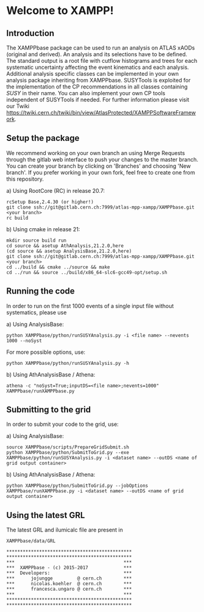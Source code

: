 Welcome to XAMPP!
===
    
Introduction
---

The XAMPPbase package can be used to run an analysis on ATLAS xAODs (original and derived). An analysis and its selections have to be defined. The standard output is a root file with cutflow histograms and trees for each systematic uncertainty affecting the event kinematics and each analysis. Additional analysis specific classes can be implemented in your own analysis package inheriting from XAMPPbase. SUSYTools is exploited for the implementation of the CP recommendations in all classes containing *SUSY* in their name. You can also implement your own CP tools independent of SUSYTools if needed. For further information please visit our Twiki https://twiki.cern.ch/twiki/bin/view/AtlasProtected/XAMPPSoftwareFramework.

Setup the package
---

We recommend working on your own branch an using Merge Requests through the gitlab web interface to push your changes to the master branch. You can create your branch by clicking on 'Branches' and choosing 'New branch'. If you prefer working in your own fork, feel free to create one from this repository.

a) Using RootCore (RC) in release 20.7:

```
rcSetup Base,2.4.30 (or higher!)
git clone ssh://git@gitlab.cern.ch:7999/atlas-mpp-xampp/XAMPPbase.git <your branch>
rc build
```
    
b) Using cmake in release 21:

```
mkdir source build run
cd source && asetup AthAnalysis,21.2.0,here
(cd source && asetup AnalysisBase,21.2.0,here)
git clone ssh://git@gitlab.cern.ch:7999/atlas-mpp-xampp/XAMPPbase.git <your branch>
cd ../build && cmake ../source && make
cd ../run && source ../build/x86_64-slc6-gcc49-opt/setup.sh
```

Running the code
---

In order to run on the first 1000 events of a single input file without systematics, please use

a) Using AnalysisBase:

```
python XAMPPbase/python/runSUSYAnalysis.py -i <file name> --nevents 1000 --noSyst 
```

For more possible options, use:

```
python XAMPPbase/python/runSUSYAnalysis.py -h
```

b) Using AthAnalysisBase / Athena:

```
athena -c "noSyst=True;inputDS=<file name>;nevents=1000" XAMPPbase/runXAMPPbase.py
```

Submitting to the grid
---

In order to submit your code to the grid, use:

a) Using AnalysisBase:

```
source XAMPPbase/scripts/PrepareGridSubmit.sh
python XAMPPbase/python/SubmitToGrid.py --exe XAMPPbase/python/runSUSYAnalysis.py -i <dataset name> --outDS <name of grid output container>
```

b) Using AthAnalysisBase / Athena:

```
python XAMPPbase/python/SubmitToGrid.py --jobOptions XAMPPbase/runXAMPPbase.py -i <dataset name> --outDS <name of grid output container>
```

Using the latest GRL
---

The latest GRL and ilumicalc file are present in
```
XAMPPbase/data/GRL
```

```
**********************************************
**********************************************
***                                        ***
***  XAMPPbase - (c) 2015-2017             ***
***  Developers:                           ***
***      jojungge         @ cern.ch        ***
***      nicolas.koehler  @ cern.ch        ***
***      francesca.ungaro @ cern.ch        ***
***                                        ***
**********************************************
**********************************************
```
